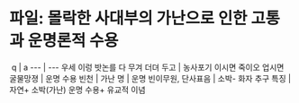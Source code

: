 # 파일: 몰락한 사대부의 가난으로 인한 고통과 운명론적 수용
​
 q  | a
--- | ---
우세 이렁 밧논를 다 무겨 더뎌 두고			| 농사포기
이시면 죽이오 업시면 굴물망졍			| 운명 수용
빈천			| 가난
명			| 운명
빈이무원, 단사표음			| 소박- 화자 추구
특징			| 자연+ 소박(가난) 운명 수용+ 유교적 이념
​